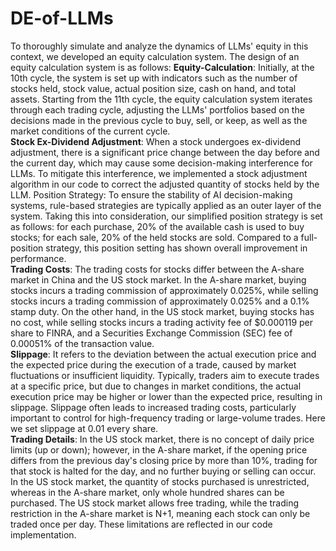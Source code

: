 # DE-of-LLMs
To thoroughly simulate and analyze the dynamics of LLMs' equity in this context, we developed an equity calculation system. The design of an equity calculation system is as follows: 
**Equity-Calculation**: Initially, at the 10th cycle, the system is set up with indicators such as the number of stocks held, stock value, actual position size, cash on hand, and total assets. Starting from the 11th cycle, the equity calculation system iterates through each trading cycle, adjusting the LLMs' portfolios based on the decisions made in the previous cycle to buy, sell, or keep, as well as the market conditions of the current cycle.  
**Stock Ex-Dividend Adjustment**: When a stock undergoes ex-dividend adjustment, there is a significant price change between the day before and the current day, which may cause some decision-making interference for LLMs. To mitigate this interference, we implemented a stock adjustment algorithm in our code to correct the adjusted quantity of stocks held by the LLM. Position Strategy: To ensure the stability of AI decision-making systems, rule-based strategies are typically applied as an outer layer of the system. Taking this into consideration, our simplified position strategy is set as follows: for each purchase, 20% of the available cash is used to buy stocks; for each sale, 20% of the held stocks are sold. Compared to a full-position strategy, this position setting has shown overall improvement in performance.  
**Trading Costs**: The trading costs for stocks differ between the A-share market in China and the US stock market. In the A-share market, buying stocks incurs a trading commission of approximately 0.025%, while selling stocks incurs a trading commission of approximately 0.025% and a 0.1% stamp duty. On the other hand, in the US stock market, buying stocks has no cost, while selling stocks incurs a trading activity fee of $0.000119 per share to FINRA, and a Securities Exchange Commission (SEC) fee of 0.00051% of the transaction value.  
**Slippage**: It refers to the deviation between the actual execution price and the expected price during the execution of a trade, caused by market fluctuations or insufficient liquidity. Typically, traders aim to execute trades at a specific price, but due to changes in market conditions, the actual execution price may be higher or lower than the expected price, resulting in slippage. Slippage often leads to increased trading costs, particularly important to control for high-frequency trading or large-volume trades. Here we set slippage at 0.01 every share.  
**Trading Details**: In the US stock market, there is no concept of daily price limits (up or down); however, in the A-share market, if the opening price differs from the previous day's closing price by more than 10%, trading for that stock is halted for the day, and no further buying or selling can occur. In the US stock market, the quantity of stocks purchased is unrestricted, whereas in the A-share market, only whole hundred shares can be purchased. The US stock market allows free trading, while the trading restriction in the A-share market is N+1, meaning each stock can only be traded once per day. These limitations are reflected in our code implementation.
